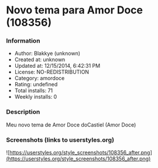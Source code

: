 # Novo tema para Amor Doce (108356)

### Information
- Author: Blakkye (unknown)
- Created at: unknown
- Updated at: 12/15/2014, 6:42:31 PM
- License: NO-REDISTRIBUTION
- Category: amordoce
- Rating: undefined
- Total installs: 71
- Weekly installs: 0


### Description
Meu novo tema de Amor Doce doCastiel (Amor Doce)


### Screenshots (links to userstyles.org)
![https://userstyles.org/style_screenshots/108356_after.png](https://userstyles.org/style_screenshots/108356_after.png)


